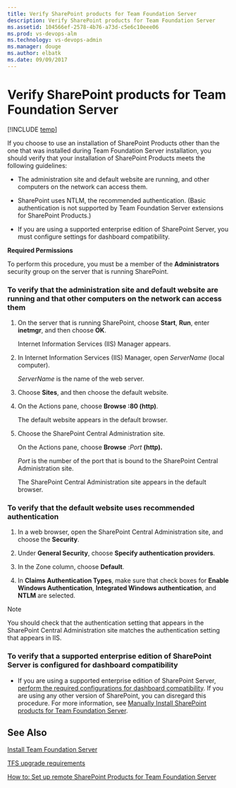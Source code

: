 ```yaml
---
title: Verify SharePoint products for Team Foundation Server
description: Verify SharePoint products for Team Foundation Server
ms.assetid: 104566ef-2578-4b76-a73d-c5e6c10eee06
ms.prod: vs-devops-alm
ms.technology: vs-devops-admin
ms.manager: douge
ms.author: elbatk
ms.date: 09/09/2017
---
```


# Verify SharePoint products for Team Foundation Server

[!INCLUDE [temp](../../_shared/about-sharepoint-deprecation.md)]

If you choose to use an installation of SharePoint Products other than the one that was installed during Team Foundation Server installation, you should verify that your installation of SharePoint Products meets the following guidelines:

-   The administration site and default website are running, and other computers on the network can access them.

-   SharePoint uses NTLM, the recommended authentication. (Basic authentication is not supported by Team Foundation Server extensions for SharePoint Products.)

-   If you are using a supported enterprise edition of SharePoint Server, you must configure settings for dashboard compatibility.

**Required Permissions**

To perform this procedure, you must be a member of the **Administrators** security group on the server that is running SharePoint.

### To verify that the administration site and default website are running and that other computers on the network can access them

1.  On the server that is running SharePoint, choose **Start**, **Run**, enter **inetmgr**, and then choose **OK**.

    Internet Information Services (IIS) Manager appears.

2.  In Internet Information Services (IIS) Manager, open *ServerName* (local computer).

    *ServerName* is the name of the web server.

3.  Choose **Sites**, and then choose the default website.

4.  On the Actions pane, choose **Browse :80 (http)**.

    The default website appears in the default browser.

5.  Choose the SharePoint Central Administration site.

    On the Actions pane, choose **Browse** :*Port* **(http).**

    *Port* is the number of the port that is bound to the SharePoint Central Administration site.

    The SharePoint Central Administration site appears in the default browser.

### To verify that the default website uses recommended authentication

1.  In a web browser, open the SharePoint Central Administration site, and choose the **Security**.

2.  Under **General Security**, choose **Specify authentication providers**.

3.  In the Zone column, choose **Default**.

4.  In **Claims Authentication Types**, make sure that check boxes for **Enable Windows Authentication**, **Integrated Windows authentication**, and **NTLM** are selected.

> [!NOTE]
> You should check that the authentication setting that appears in the SharePoint Central Administration site matches the authentication setting that appears in IIS.

### To verify that a supported enterprise edition of SharePoint Server is configured for dashboard compatibility

-   If you are using a supported enterprise edition of SharePoint Server, [perform the required configurations for dashboard compatibility](install-sharepoint.md). If you are using any other version of SharePoint, you can disregard this procedure. For more information, see [Manually Install SharePoint products for Team Foundation Server](install-sharepoint.md).

## See Also

[Install Team Foundation Server](../install-2013/install-tfs.md) 

[TFS upgrade requirements](/vsts/upgrade/upgrade-2013/upgrade-2013-requirements.md) 

[How to: Set up remote SharePoint Products for Team Foundation Server](setup-remote-sharepoint.md) 
